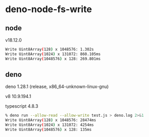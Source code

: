 # deno-node-fs-write
## node
v18.12.0
```bash
Write Uint8Array(128) x 1048576: 1.302s
Write Uint8Array(1024) x 131072: 860.105ms
Write Uint8Array(1048576) x 128: 269.801ms
```
## deno
deno 1.28.1 (release, x86_64-unknown-linux-gnu)

v8 10.9.194.1

typescript 4.8.3

```bash
% deno run --allow-read --allow-write test.js > deno.log 2>&1
Write Uint8Array(128) x 1048576: 28474ms
Write Uint8Array(1024) x 131072: 4254ms
Write Uint8Array(1048576) x 128: 135ms
```
